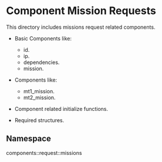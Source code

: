 # Component Mission Requests

This directory includes missions request related components.
* Basic Components like:
    * id.
    * ip.
    * dependencies.
    * mission.


* Components like:
    * mt1_mission.
    * mt2_mission.
  

* Component related initialize functions.


* Required structures.

## Namespace
components::request::missions
